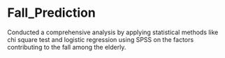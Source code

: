 # Fall_Prediction
Conducted a comprehensive analysis by applying statistical methods like chi square test and logistic regression using SPSS on the factors contributing to the fall among the elderly. 
